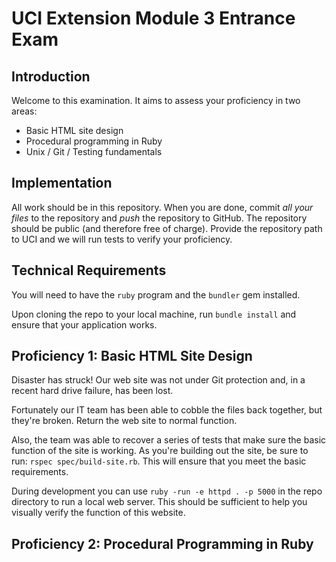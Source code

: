 # UCI Extension Module 3 Entrance Exam

## Introduction

Welcome to this examination. It aims to assess your proficiency in two areas:

* Basic HTML site design
* Procedural programming in Ruby
* Unix / Git / Testing fundamentals

## Implementation

All work should be in this repository. When you are done, commit _all your
files_ to the repository and _push_ the repository to GitHub. The repository
should be public (and therefore free of charge). Provide the repository path to
UCI and we will run tests to verify your proficiency.

## Technical Requirements

You will need to have the `ruby` program and the `bundler` gem installed.

Upon cloning the repo to your local machine, run `bundle install` and ensure
that your application works.

## Proficiency 1: Basic HTML Site Design

Disaster has struck! Our web site was not under Git protection and, in a
recent hard drive failure, has been lost.

Fortunately our IT team has been able to cobble the files back together, but
they're broken. Return the web site to normal function.

Also, the team was able to recover a series of tests that make sure the basic
function of the site is working. As you're building out the site, be sure to
run: `rspec spec/build-site.rb`. This will ensure that you meet the basic
requirements.

During development you can use `ruby -run -e httpd . -p 5000` in the repo
directory to run a local web server.  This should be sufficient to help you
visually verify the function of this website.

## Proficiency 2: Procedural Programming in Ruby
